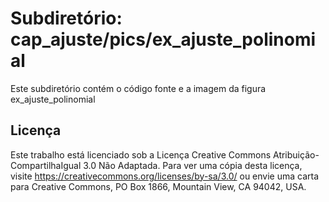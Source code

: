 # Subdiretório: cap_ajuste/pics/ex_ajuste_polinomial

Este subdiretório contém o código fonte e a imagem da figura
    ex_ajuste_polinomial

## Licença
Este trabalho está licenciado sob a Licença Creative Commons Atribuição-CompartilhaIgual 3.0 Não Adaptada. Para ver uma cópia desta licença, visite https://creativecommons.org/licenses/by-sa/3.0/ ou envie uma carta para Creative Commons, PO Box 1866, Mountain View, CA 94042, USA.
